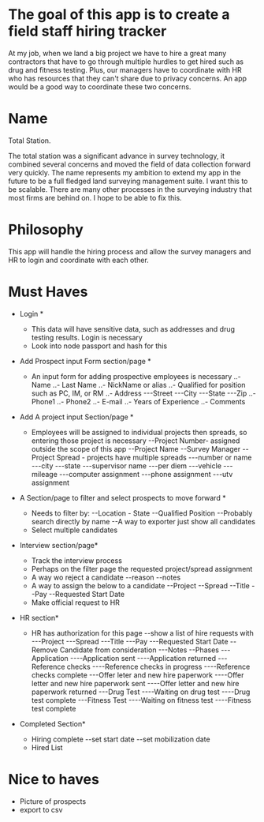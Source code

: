 # The goal of this app is to create a field staff hiring tracker

At my job, when we land a big project we have to hire a great many contractors that have to go through multiple hurdles to get hired such as drug and fitness testing.  Plus, our managers have to coordinate with HR who has resources that they can't share due to privacy concerns.  An app would be a good way to coordinate these two concerns.

# Name 

Total Station.

  The total station was a significant advance in survey technology, it combined several concerns and moved the field of data collection forward very quickly.  The name represents my ambition to extend my app in the future to be a full fledged land surveying management suite.  I want this to be scalable.  There are many other processes in the surveying industry that most firms are behind on.  I hope to be able to fix this.

# Philosophy

This app will handle the hiring process and allow the survey managers and HR to login and coordinate with each other.  

# Must Haves

* Login *
  - This data will have sensitive data, such as addresses and drug testing results. Login is necessary
  - Look into node passport and hash for this

* Add Prospect input Form section/page *
  - An input form for adding prospective employees is necessary
    ..- Name
    ..- Last Name
    ..- NickName or alias
    ..- Qualified for position such as PC, IM, or RM
    ..- Address
      ---Street
      ---City
      ---State
      ---Zip
    ..- Phone1
    ..- Phone2
    ..- E-mail
    ..- Years of Experience
    ..- Comments

* Add A project input Section/page *

  - Employees will be assigned to individual projects then spreads, so entering those project is necessary
    --Project Number- assigned outside the scope of this app
    --Project Name
    --Survey Manager
    --Project Spread - projects have multiple spreads
      ---number or name
      ---city
      ---state
      ---supervisor name
      ---per diem
      ---vehicle
      ---mileage
      ---computer assignment
      ---phone assignment
      ---utv assignment

* A Section/page to filter and select prospects to move forward *
  - Needs to filter by:
    --Location - State
    --Qualified Position
    --Probably search directly by name
    --A way to exporter just show all candidates
  - Select multiple candidates

* Interview section/page*
  - Track the interview process
  - Perhaps on the filter page the requested project/spread assignment
  - A way wo reject a candidate
    --reason
    --notes
  - A way to assign the below to a candidate
    --Project
    --Spread
    --Title
    --Pay
    --Requested Start Date
  - Make official request to HR

* HR section*

  - HR has authorization for this page
    --show a list of hire requests with
      ---Project
      ---Spread
      ---Title
      ---Pay
      ---Requested Start Date
    --Remove Candidate from consideration
      ---Notes
    --Phases
      ---Application
        ----Application sent
        ----Application returned
      ---Reference checks
        ----Reference checks in progress
        ----Reference checks complete
      ---Offer leter and new hire paperwork
        ----Offer letter and new hire paperwork sent
        ----Offer letter and new hire paperwork returned
      ---Drug Test
        ----Waiting on drug test
        ----Drug test complete
      ---Fitness Test
        ----Waiting on fitness test
        ----Fitness test complete

* Completed Section*

  - Hiring complete
    --set start date
    --set mobilization date
  - Hired List

# Nice to haves

* Picture of prospects
* export to csv
